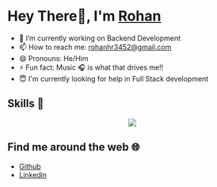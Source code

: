 # Hey There👋, I'm [Rohan](https://bio.link/rohan_hari)

   
- 🔭 I’m currently working on Backend Development <br>
- 📫 How to reach me: rohanhr3452@gmail.com <br>
- 😄 Pronouns: He/Him <br>
- ⚡ Fun fact: Music 🎧 is what that drives me!!  <br>
- 😇 I'm currently looking for help in Full Stack development <br>


## Skills 🚀

<p align="center">
  <a href="https://skillicons.dev">
    <img src="https://skillicons.dev/icons?i=react,nodejs,nextjs,nodejs,mongodbtailwindcss,github,vscode,html,css,js" />
  </a>
</p>

## Find me around the web 🌐

- [Github](https://github.com/rohan-hari)
- [Linkedin](https://www.linkedin.com/in/rohan-hari/)

